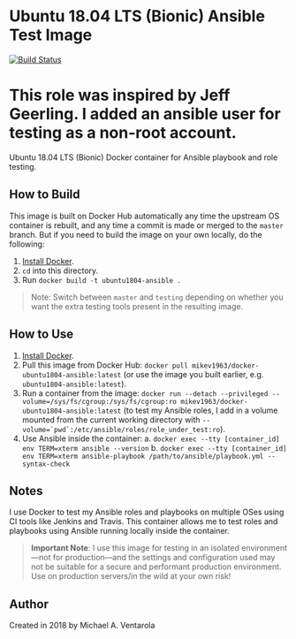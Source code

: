 # Ubuntu 18.04 LTS (Bionic) Ansible Test Image

[![Build Status](https://travis-ci.org/mikev1963/docker-ubuntu1804-ansible.svg?branch=master)](https://travis-ci.org/mikev1963/docker-ubuntu1804-ansible)

# This role was inspired by Jeff Geerling.  I added an ansible user for testing as a non-root account.

Ubuntu 18.04 LTS (Bionic) Docker container for Ansible playbook and role testing.

## How to Build

This image is built on Docker Hub automatically any time the upstream OS container is rebuilt, and any time a commit is made or merged to the `master` branch. But if you need to build the image on your own locally, do the following:

  1. [Install Docker](https://docs.docker.com/install/).
  2. `cd` into this directory.
  3. Run `docker build -t ubuntu1804-ansible .`

> Note: Switch between `master` and `testing` depending on whether you want the extra testing tools present in the resulting image.

## How to Use

  1. [Install Docker](https://docs.docker.com/engine/installation/).
  2. Pull this image from Docker Hub: `docker pull mikev1963/docker-ubuntu1804-ansible:latest` (or use the image you built earlier, e.g. `ubuntu1804-ansible:latest`).
  3. Run a container from the image: `docker run --detach --privileged --volume=/sys/fs/cgroup:/sys/fs/cgroup:ro mikev1963/docker-ubuntu1804-ansible:latest` (to test my Ansible roles, I add in a volume mounted from the current working directory with ``--volume=`pwd`:/etc/ansible/roles/role_under_test:ro``).
  4. Use Ansible inside the container:
    a. `docker exec --tty [container_id] env TERM=xterm ansible --version`
    b. `docker exec --tty [container_id] env TERM=xterm ansible-playbook /path/to/ansible/playbook.yml --syntax-check`

## Notes

I use Docker to test my Ansible roles and playbooks on multiple OSes using CI tools like Jenkins and Travis. This container allows me to test roles and playbooks using Ansible running locally inside the container.

> **Important Note**: I use this image for testing in an isolated environment—not for production—and the settings and configuration used may not be suitable for a secure and performant production environment. Use on production servers/in the wild at your own risk!

## Author

Created in 2018 by Michael A. Ventarola
